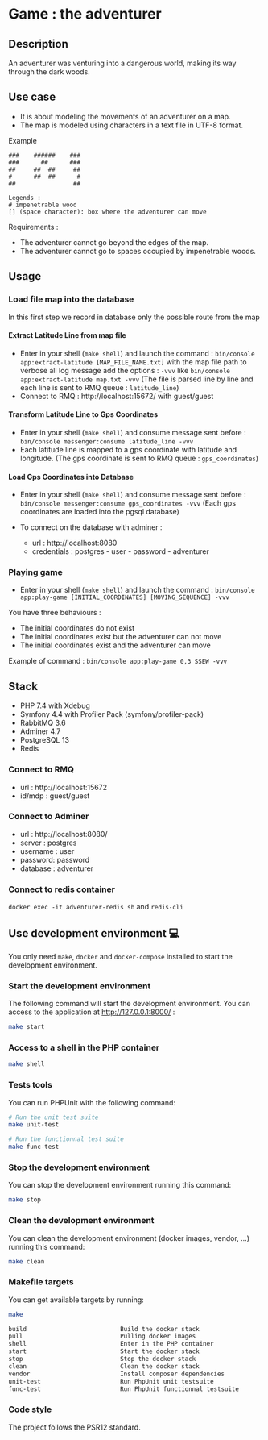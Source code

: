 # Game : the adventurer

## Description

An adventurer was venturing into a dangerous world, 
making its way through the dark woods.

## Use case

* It is about modeling the movements of an adventurer on a map.
* The map is modeled using characters in a text file in UTF-8 format.

Example 
```
###    ######    ###
###      ##      ###
##     ##  ##     ##
#      ##  ##      #
##                ##

Legends :
# impenetrable wood
[] (space character): box where the adventurer can move
```

Requirements :

* The adventurer cannot go beyond the edges of the map.
* The adventurer cannot go to spaces occupied by impenetrable woods.

## Usage

### Load file map into the database

In this first step we record in database only the possible route from the map

#### Extract Latitude Line from map file

* Enter in your shell (`make shell`) and launch the command : `bin/console app:extract-latitude [MAP_FILE_NAME.txt]` with the map file path
to verbose all log message add the options : `-vvv` 
like `bin/console app:extract-latitude map.txt -vvv`
(The file is parsed line by line and each line is sent to 
RMQ queue : `latitude_line`)
* Connect to RMQ : http://localhost:15672/ with guest/guest

#### Transform Latitude Line to Gps Coordinates

* Enter in your shell (`make shell`) and consume message 
sent before : `bin/console messenger:consume latitude_line -vvv`
* Each latitude line is mapped to a gps coordinate with latitude and longitude. 
(The gps coordinate is sent to RMQ queue : `gps_coordinates`)

#### Load Gps Coordinates into Database

* Enter in your shell (`make shell`) and consume message sent before : 
`bin/console messenger:consume gps_coordinates -vvv`
(Each gps coordinates are loaded into the pgsql database)

* To connect on the database with adminer :
  * url : http://localhost:8080
  * credentials : postgres - user - password - adventurer

### Playing game

* Enter in your shell (`make shell`) and launch the command : 
`bin/console app:play-game [INITIAL_COORDINATES] [MOVING_SEQUENCE] -vvv`

You have three behaviours :
* The initial coordinates do not exist
* The initial coordinates exist but the adventurer can not move
* The initial coordinates exist and the adventurer can move

Example of command : `bin/console app:play-game 0,3 SSEW -vvv`

## Stack

* PHP 7.4 with Xdebug
* Symfony 4.4 with Profiler Pack (symfony/profiler-pack)
* RabbitMQ 3.6
* Adminer 4.7
* PostgreSQL 13
* Redis

### Connect to RMQ

* url : http://localhost:15672
* id/mdp : guest/guest

### Connect to Adminer

* url : http://localhost:8080/
* server : postgres
* username : user
* password: password
* database : adventurer

### Connect to redis container

`docker exec -it adventurer-redis sh` and `redis-cli`

## Use development environment :computer:

You only need `make`, `docker` and `docker-compose` installed to start the development environment.

### Start the development environment

The following command will start the development environment.
You can access to the application at http://127.0.0.1:8000/ :

```bash
make start
```

### Access to a shell in the PHP container

```bash
make shell
```

### Tests tools

You can run PHPUnit with the following command:
```bash
# Run the unit test suite
make unit-test

# Run the functionnal test suite
make func-test
```

### Stop the development environment

You can stop the development environment running this command:
```bash
make stop
```

### Clean the development environment

You can clean the development environment (docker images, vendor, ...) running this command:
```bash
make clean
```

### Makefile targets

You can get available targets by running:
```bash
make
```

```bash
build                          Build the docker stack
pull                           Pulling docker images
shell                          Enter in the PHP container
start                          Start the docker stack
stop                           Stop the docker stack
clean                          Clean the docker stack
vendor                         Install composer dependencies
unit-test                      Run PhpUnit unit testsuite
func-test                      Run PhpUnit functionnal testsuite
```

### Code style

The project follows the PSR12 standard.
